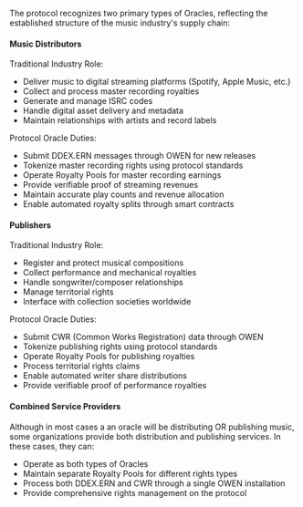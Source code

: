 The protocol recognizes two primary types of Oracles, reflecting the established structure of the music industry's supply chain:

#### Music Distributors

Traditional Industry Role:
- Deliver music to digital streaming platforms (Spotify, Apple Music, etc.)
- Collect and process master recording royalties
- Generate and manage ISRC codes
- Handle digital asset delivery and metadata
- Maintain relationships with artists and record labels

Protocol Oracle Duties:
- Submit DDEX.ERN messages through OWEN for new releases
- Tokenize master recording rights using protocol standards
- Operate Royalty Pools for master recording earnings
- Provide verifiable proof of streaming revenues
- Maintain accurate play counts and revenue allocation
- Enable automated royalty splits through smart contracts

#### Publishers

Traditional Industry Role:
- Register and protect musical compositions
- Collect performance and mechanical royalties
- Handle songwriter/composer relationships
- Manage territorial rights
- Interface with collection societies worldwide

Protocol Oracle Duties:
- Submit CWR (Common Works Registration) data through OWEN
- Tokenize publishing rights using protocol standards
- Operate Royalty Pools for publishing royalties
- Process territorial rights claims
- Enable automated writer share distributions
- Provide verifiable proof of performance royalties

#### Combined Service Providers

Although in most cases a an oracle will be distributing OR publishing music, some organizations provide both distribution and publishing services. In these cases, they can:
- Operate as both types of Oracles
- Maintain separate Royalty Pools for different rights types
- Process both DDEX.ERN and CWR through a single OWEN installation
- Provide comprehensive rights management on the protocol
